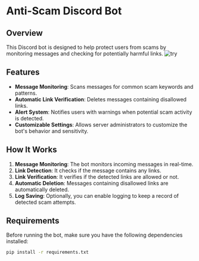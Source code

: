 # Anti-Scam Discord Bot

## Overview

This Discord bot is designed to help protect users from scams by monitoring messages and checking for potentially harmful links.
![try](https://gyazo.com/e5a5b410baee4ac9b26d191d77ed41ac)

## Features

- **Message Monitoring**: Scans messages for common scam keywords and patterns.
- **Automatic Link Verification**: Deletes messages containing disallowed links.
- **Alert System**: Notifies users with warnings when potential scam activity is detected.
- **Customizable Settings**: Allows server administrators to customize the bot's behavior and sensitivity.

## How It Works

1. **Message Monitoring**: The bot monitors incoming messages in real-time.
2. **Link Detection**: It checks if the message contains any links.
3. **Link Verification**: It verifies if the detected links are allowed or not.
4. **Automatic Deletion**: Messages containing disallowed links are automatically deleted.
5. **Log Saving**: Optionally, you can enable logging to keep a record of detected scam attempts.

## Requirements

Before running the bot, make sure you have the following dependencies installed:

```bash
pip install -r requirements.txt
